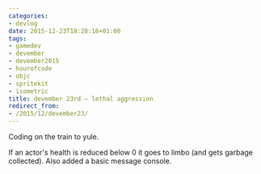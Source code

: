 ```yaml
---
categories:
- devlog
date: 2015-12-23T18:28:16+01:00
tags:
- gamedev
- devember
- devember2015
- hourofcode
- objc
- spritekit
- isometric
title: devember 23rd — lethal aggression
redirect_from:
- /2015/12/devember23/
---
```

Coding on the train to yule.

If an actor's health is reduced below 0 it goes to limbo (and gets garbage collected). Also added a basic message console.
